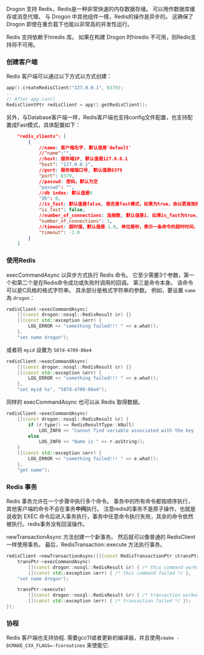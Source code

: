 Drogon 支持 Redis，Redis是一种非常快速的内存数据存储。 可以用作数据库缓存或消息代理。 与 Drogon 中其他组件一樣，Redis的操作是异步的。 这确保了 Drogon 即使在重负载下也能以非常高的并发性运行。 

Redis 支持依赖于hiredis 库。 如果在构建 Drogon 时hiredis 不可用，则Redis支持将不可用。 

### 创建客户端

Redis 客户端可以通过以下方式以方式创建：

```c++
app().createRedisClient("127.0.0.1", 6379);
...
// After app.run()
RedisClientPtr redisClient = app().getRedisClient();
``` 

另外，与Database客户端一样，Redis客户端也支持config文件配置，也支持配置成Fast模式，具体配置如下：

```json
    "redis_clients": [
        {
            //name: 客户端名字, 默认值是'default'
            //"name":"",
            //host: 服务端IP, 默认值是127.0.0.1
            "host": "127.0.0.1",
            //port: 服务端端口号, 默认值是6379
            "port": 6379,
            //passwd: 密码，默认为空
            "passwd": "",
            //db index: 默认值是0
            "db": 0,
            //is_fast: 默认值是false, 是否是fast模式，如果为true，会以更高效的方式运行，但是只能在IO线程或主线程中使用, 并且不能使用同步接口。
            "is_fast": false,
            //number_of_connections: 连接数, 默认值是1, 如果is_fast为true, 该数字表示每个IO线程或主线程内的连接数, 否则表示该客户端所有连接数
            "number_of_connections": 1,
            //timeout: 超时值，默认值是-1.0, 单位是秒，表示一条命令的超时时间，超过这个时间未得到结果将返回超时错误，0或者负值表示没有超时限制
            "timeout": -1.0
        }
    ]
```

### 使用Redis

execCommandAsync 以异步方式执行 Redis 命令。 它至少需要3个参数，第一个和第二个是在Redis命令成功或失败时调用的回调。 第三是命令本身。 该命令可以是C风格的格式字符串。 其余部分是格式字符串的参数。 例如，要设置 `name` 為 `drogon`： 

```c++
redisClient->execCommandAsync(
    [](const drogon::nosql::RedisResult &r) {}
    [](const std::exception &err) {
        LOG_ERROR << "something failed!!! " << e.what();
    },
    "set name drogon");
```

或者将 `myid` 设置为 `587d-4709-86e4` 

```c++
redisClient->execCommandAsync(
    [](const drogon::nosql::RedisResult &r) {}
    [](const std::exception &err) {
        LOG_ERROR << "something failed!!! " << e.what();
    },
    "set myid %s", "587d-4709-86e4");
```

同样的 execCommandAsync 也可以从 Redis 取得数据。 

```c++
redisClient->execCommandAsync(
    [](const drogon::nosql::RedisResult &r) {
        if (r.type() == RedisResultType::kNull)
            LOG_INFO << "Cannot find variable associated with the key 'name'";
        else
            LOG_INFO << "Name is " << r.asString();
    }
    [](const std::exception &err) {
        LOG_ERROR << "something failed!!! " << e.what();
    },
    "get name");
```

### Redis 事务

Redis 事务允许在一个步骤中执行多个命令。 事务中的所有命令都按顺序执行，其他客户端的命令不会在事务**中间**执行。 注意redis的事务不是原子操作，也就是说收到 EXEC 命令后进入事务执行，事务中任意命令执行失败，其余的命令依然被执行。redis事务没有回滚操作。

newTransactionAsync 方法创建一个新事务。 然后就可以像普通的 RedisClient 一样使用事务。 最后，RedisTransaction::execute 方法执行事务。 

```c++
redisClient->newTransactionAsync([](const RedisTransactionPtr &transPtr) {
    transPtr->execCommandAsync(
        [](const drogon::nosql::RedisResult &r) { /* this command works */ }
        [](const std::exception &err) { /* this command failed */ },
    "set name drogon");

    transPtr->execute(
        [](const drogon::nosql::RedisResult &r) { /* transaction worked */ },
        [](const std::exception &err) { /* transaction failed */ });
});
```

### 协程

Redis 客户端也支持协程. 需要gcc11或者更新的编译器，并且使用`cmake -DCMAKE_CXX_FLAGS=-fcoroutines` 来使能它.
